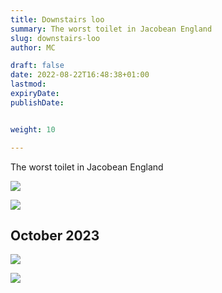 ```yaml
---
title: Downstairs loo
summary: The worst toilet in Jacobean England
slug: downstairs-loo
author: MC

draft: false
date: 2022-08-22T16:48:38+01:00
lastmod: 
expiryDate: 
publishDate: 


weight: 10

---
```


The worst toilet in Jacobean England

![](/images/9427.jpeg)

![](/images/9428.jpeg)



<!--
Removing yet more shelves...
![](/images/9464.jpeg)

![](/images/9470.jpeg) 

![](/images/xx94.jpeg) 

![](/images/xx95.jpeg) 

![](/images/xx67.jpeg) 

![](/images/xx68.jpeg) 
-->
## October 2023

![](/images/2913.jpeg) 

![](/images/2914.jpeg) 